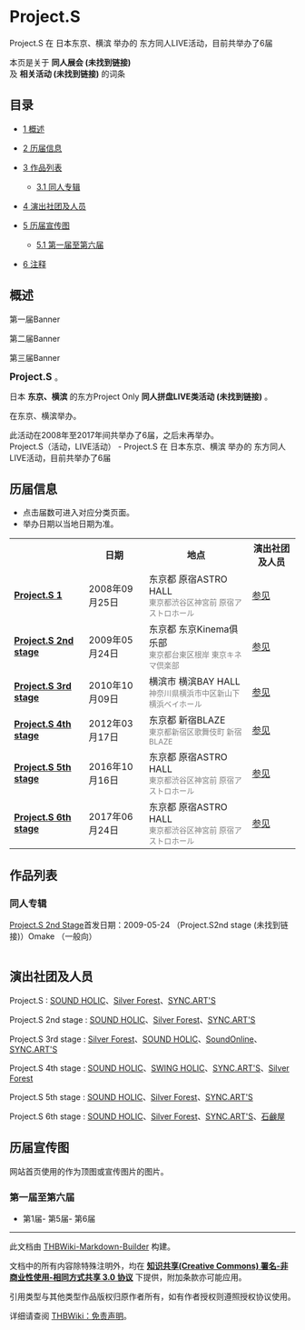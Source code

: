 # Project.S

<!-- source html: G:\repos\THBWiki-Markdown-Builder\THBWikiMarkdown\Temp\main\a\a9\ns0%3AProject%2ES.html -->

Project.S 在 日本东京、横滨 举办的  东方同人LIVE活动，目前共举办了6届

本页是关于 **同人展会 (未找到链接)**   
及 **相关活动 (未找到链接)** 的词条
## 目录

- [1 概述](#概述)
- [2 历届信息](#历届信息)
- [3 作品列表](#作品列表)

  - [3.1 同人专辑](#同人专辑)



- [4 演出社团及人员](#演出社团及人员)
- [5 历届宣传图](#历届宣传图)

  - [5.1 第一届至第六届](#第一届至第六届)



- [6 注释](#注释)




## 概述



[](./文件-Project.S_Banner.jpg.md)

第一届Banner


[](./文件-Project.S2Banner.jpg.md)
第二届Banner


[](./文件-Project.S3Banner.jpg.md)
第三届Banner




  
<big> **Project.S** </big>。  
  
  
  
  
日本 **东京、横滨** 的东方Project Only **同人拼盘LIVE类活动 (未找到链接)** 。  
  
在东京、横滨举办。  
  
  
此活动在2008年至2017年间共举办了6届，之后未再举办。  
Project.S（活动，LIVE活动） - Project.S 在 日本东京、横滨 举办的  东方同人LIVE活动，目前共举办了6届
## 历届信息
- 点击届数可进入对应分类页面。
- 举办日期以当地日期为准。


<table>
<tbody><tr><th> </th><th>日期</th><th>地点</th><th>演出社团及人员</th></tr>
<tr><td id="1"><b><a href="/展会作品列表?e=Project.S%231">Project.S 1</a></b></td><td id="ev-1">2008年09月25日</td><td>东京都 原宿ASTRO HALL<br><small><span style="color:grey;">東京都渋谷区神宮前 原宿アストロホール</span></small></td><td><a href="#第1届">参见</a></td></tr>
<tr><td id="2"><b><a href="/展会作品列表?e=Project.S%232">Project.S 2nd stage</a></b></td><td id="ev-2">2009年05月24日</td><td>东京都 东京Kinema俱乐部<br><small><span style="color:grey;">東京都台東区根岸 東京キネマ倶楽部</span></small></td><td><a href="#第2届">参见</a></td></tr>
<tr><td id="3"><b><a href="/展会作品列表?e=Project.S%233">Project.S 3rd stage</a></b></td><td id="ev-3">2010年10月09日</td><td>横滨市 横滨BAY HALL<br><small><span style="color:grey;">神奈川県横浜市中区新山下 横浜ベイホール</span></small></td><td><a href="#第3届">参见</a></td></tr>
<tr><td id="4"><b><a href="/展会作品列表?e=Project.S%234">Project.S 4th stage</a></b></td><td id="ev-4">2012年03月17日</td><td>东京都 新宿BLAZE<br><small><span style="color:grey;">東京都新宿区歌舞伎町 新宿BLAZE</span></small></td><td><a href="#第4届">参见</a></td></tr>
<tr><td id="5"><b><a href="/展会作品列表?e=Project.S%235">Project.S 5th stage</a></b></td><td id="ev-5">2016年10月16日</td><td>东京都 原宿ASTRO HALL<br><small><span style="color:grey;">東京都渋谷区神宮前 原宿アストロホール</span></small></td><td><a href="#第5届">参见</a></td></tr>
<tr><td id="6"><b><a href="/展会作品列表?e=Project.S%236">Project.S 6th stage</a></b></td><td id="ev-6">2017年06月24日</td><td>东京都 原宿ASTRO HALL<br><small><span style="color:grey;">東京都渋谷区神宮前 原宿アストロホール</span></small></td><td><a href="#第6届">参见</a></td></tr>
</tbody></table>


## 作品列表
### 同人专辑
[](./Project.S_2nd_Stage.md)[Project.S 2nd Stage](./Project.S_2nd_Stage.md)首发日期：2009-05-24 （Project.S2nd stage (未找到链接)）Omake （一般向）
<table><style data-mw-deduplicate="TemplateStyles:r686458">.mw-parser-output .simple_work{display:grid;min-height:calc(120px + 0.5rem);grid-template-columns:calc(120px + 0.5rem)1fr;grid-template-rows:auto 1fr;grid-template-areas:"cover title""cover props";overflow:hidden}.mw-parser-output .simple_work-cover{grid-area:cover;align-self:center;justify-self:center;overflow:hidden;max-width:100%;max-height:100%;padding:0.25rem;word-break:break-all}.mw-parser-output .simple_work-cover a.new{display:block;text-align:center;padding:0.25rem}.mw-parser-output .simple_work-title{grid-area:title;margin-top:0.25rem;padding-left:0.25rem;font-weight:bold}.mw-parser-output .simple_work-props{grid-area:props;padding-left:0.25rem}.mw-parser-output .simple_work-prop{margin:0.125rem 0}</style>
</table>


## 演出社团及人员
Project.S
: [SOUND HOLIC](./SOUND_HOLIC.md)、[Silver Forest](./Silver_Forest.md)、[SYNC.ART'S](./SYNC.ART'S.md)

Project.S 2nd stage
: [SOUND HOLIC](./SOUND_HOLIC.md)、[Silver Forest](./Silver_Forest.md)、[SYNC.ART'S](./SYNC.ART'S.md)

Project.S 3rd stage
: [Silver Forest](./Silver_Forest.md)、[SOUND HOLIC](./SOUND_HOLIC.md)、[SoundOnline](./Sound_Online.md)、[SYNC.ART'S](./SYNC.ART'S.md)

Project.S 4th stage
: [SOUND HOLIC](./SOUND_HOLIC.md)、[SWING HOLIC](./SWING_HOLIC.md)、[SYNC.ART'S](./SYNC.ART'S.md)、[Silver Forest](./Silver_Forest.md)

Project.S 5th stage
: [SOUND HOLIC](./SOUND_HOLIC.md)、[Silver Forest](./Silver_Forest.md)、[SYNC.ART'S](./SYNC.ART'S.md)

Project.S 6th stage
: [SOUND HOLIC](./SOUND_HOLIC.md)、[Silver Forest](./Silver_Forest.md)、[SYNC.ART'S](./SYNC.ART'S.md)、[石鹸屋](./石鹸屋.md)

## 历届宣传图
  
网站首页使用的作为顶图或宣传图片的图片。
  

### 第一届至第六届
- [](./文件-Project.S1.jpg.md)第1届- [](./文件-Project.S5.jpg.md)第5届- [](./文件-Project.S6.jpg.md)第6届


  
  

  

  
  






---

此文档由 [THBWiki-Markdown-Builder](https://github.com/Delsin-Yu/THBWiki-Markdown-Builder) 构建。

文档中的所有内容除特殊注明外，均在 [**知识共享(Creative Commons) 署名-非商业性使用-相同方式共享 3.0 协议**](https://creativecommons.org/licenses/by-sa/3.0/deed.zh-hans) 下提供，附加条款亦可能应用。

引用类型与其他类型作品版权归原作者所有，如有作者授权则遵照授权协议使用。

详细请查阅 [THBWiki：免责声明](https://thbwiki.cc/THBWiki:%E5%85%8D%E8%B4%A3%E5%A3%B0%E6%98%8E)。

